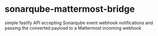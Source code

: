 # sonarqube-mattermost-bridge
simple fastify API accepting Sonarqube event webhook notifications and passing the converted payload to a Mattermost incoming webhook

